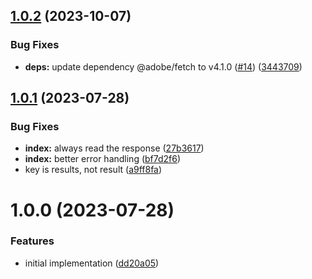## [1.0.2](https://github.com/adobe/franklin-domainkey-provider/compare/v1.0.1...v1.0.2) (2023-10-07)


### Bug Fixes

* **deps:** update dependency @adobe/fetch to v4.1.0 ([#14](https://github.com/adobe/franklin-domainkey-provider/issues/14)) ([3443709](https://github.com/adobe/franklin-domainkey-provider/commit/344370992ddab24af15f27d030a181635a9a1e7d))

## [1.0.1](https://github.com/adobe/franklin-domainkey-provider/compare/v1.0.0...v1.0.1) (2023-07-28)


### Bug Fixes

* **index:** always read the response ([27b3617](https://github.com/adobe/franklin-domainkey-provider/commit/27b3617a1003371f3e0e299e2350275644a89ad0))
* **index:** better error handling ([bf7d2f6](https://github.com/adobe/franklin-domainkey-provider/commit/bf7d2f6153a038c4965a958f16309ccd716dcf8a))
* key is results, not result ([a9ff8fa](https://github.com/adobe/franklin-domainkey-provider/commit/a9ff8fa6201991e0f8088d47611e3b30a718d96f))

# 1.0.0 (2023-07-28)


### Features

* initial implementation ([dd20a05](https://github.com/adobe/franklin-domainkey-provider/commit/dd20a05fccaee85437822abc00d315d06063f09e))
